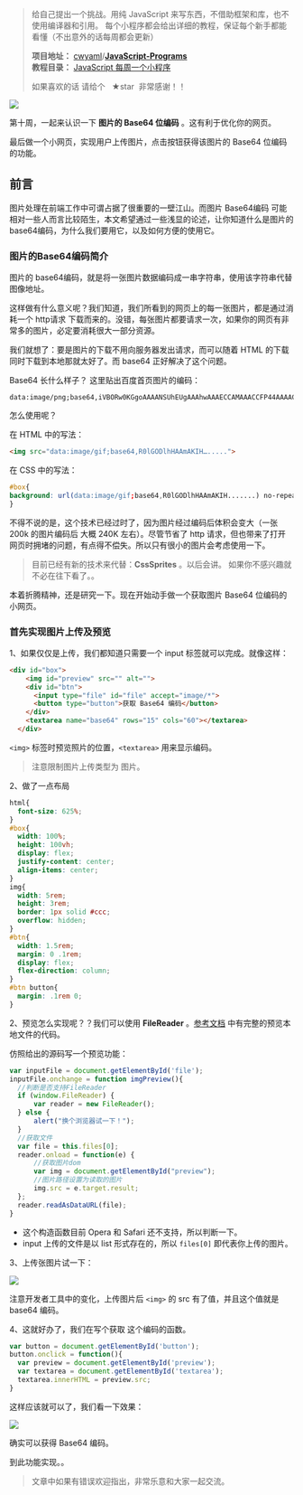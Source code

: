 > 给自己提出一个挑战。用纯 JavaScript 来写东西，不借助框架和库，也不使用编译器和引用。
> 每个小程序都会给出详细的教程，保证每个新手都能看懂（不出意外的话每周都会更新） <br>
>
> **项目地址：** [cwyaml](https://github.com/cwyaml)/**[JavaScript-Programs](https://github.com/cwyaml/JavaScript-Programs)**  <br>
> **教程目录：** [JavaScript 每周一个小程序](http://www.cwyaml.top/2017/04/25/%E6%AF%8F%E5%91%A8%E4%B8%80%E4%B8%AAJS%E5%B0%8F%E7%A8%8B%E5%BA%8F/) <br>
>
> 如果喜欢的话 请给个   ★star  非常感谢！！

![](http://upload-images.jianshu.io/upload_images/4030390-00c23c03d7ab652c.jpg?imageMogr2/auto-orient/strip%7CimageView2/2/w/1240)

第十周，一起来认识一下 **图片的 Base64 位编码** 。这有利于优化你的网页。

最后做一个小网页，实现用户上传图片，点击按钮获得该图片的 Base64 位编码的功能。

## 前言
图片处理在前端工作中可谓占据了很重要的一壁江山。而图片 Base64编码 可能相对一些人而言比较陌生，本文希望通过一些浅显的论述，让你知道什么是图片的 base64编码，为什么我们要用它，以及如何方便的使用它。

### 图片的Base64编码简介
图片的 base64编码，就是将一张图片数据编码成一串字符串，使用该字符串代替图像地址。

这样做有什么意义呢？我们知道，我们所看到的网页上的每一张图片，都是通过消耗一个 http请求 下载而来的。没错，每张图片都要请求一次，如果你的网页有非常多的图片，必定要消耗很大一部分资源。

我们就想了：要是图片的下载不用向服务器发出请求，而可以随着 HTML 的下载同时下载到本地那就太好了。而 base64 正好解决了这个问题。

Base64 长什么样子？ 这里贴出百度首页图片的编码：
```
data:image/png;base64,iVBORw0KGgoAAAANSUhEUgAAAhwAAAECCAMAAACCFP44AAAACXBIWXMAAAsTAAALEwEAmpwYAAAKTWlDQ1BQaG90b3Nob3AgSUNDIHByb2ZpbGUAAHjanVN3WJP3Fj7f92UPVkLY8LGXbIE...........wIcCDAgQAHAhwIcCDAgQAHAhwIcCDAgSDAgQAHAhwIcCDAgQAHAhwIcCDAgQAHggAHAhwIcCDAgfg1/x8Ate1CIJg9Qs4AAAAASUVORK5CYII=
```

怎么使用呢？

在 HTML 中的写法：
``` html
<img src="data:image/gif;base64,R0lGODlhHAAmAKIH….....">
```

在 CSS 中的写法：
``` css
#box{
background: url(data:image/gif;base64,R0lGODlhHAAmAKIH.......) no-repeat center;
}
```

不得不说的是，这个技术已经过时了，因为图片经过编码后体积会变大（一张 200k 的图片编码后 大概 240K 左右）。尽管节省了 http 请求，但也带来了打开网页时拥堵的问题，有点得不偿失。所以只有很小的图片会考虑使用一下。

> 目前已经有新的技术来代替：**CssSprites** 。以后会讲。
> 如果你不感兴趣就不必在往下看了。。

本着折腾精神，还是研究一下。现在开始动手做一个获取图片 Base64 位编码的小网页。

### 首先实现图片上传及预览
1、如果仅仅是上传，我们都知道只需要一个 input 标签就可以完成。就像这样：
``` html
<div id="box">
    <img id="preview" src="" alt="">
    <div id="btn">
      <input type="file" id="file" accept="image/*">
      <button type="button">获取 Base64 编码</button>
    </div>
    <textarea name="base64" rows="15" cols="60"></textarea>
  </div>
```
`<img>` 标签时预览照片的位置，`<textarea>` 用来显示编码。
> 注意限制图片上传类型为 图片。

2、做了一点布局
``` css
html{
  font-size: 625%;
}
#box{
  width: 100%;
  height: 100vh;
  display: flex;
  justify-content: center;
  align-items: center;
}
img{
  width: 5rem;
  height: 3rem;
  border: 1px solid #ccc;
  overflow: hidden;
}
#btn{
  width: 1.5rem;
  margin: 0 .1rem;
  display: flex;
  flex-direction: column;
}
#btn button{
  margin: .1rem 0;
}
```

2、预览怎么实现呢？？我们可以使用 **FileReader** 。[参考文档](https://developer.mozilla.org/zh-CN/docs/Web/API/FileReader) 中有完整的预览本地文件的代码。

仿照给出的源码写一个预览功能：
``` js
var inputFile = document.getElementById('file');
inputFile.onchange = function imgPreview(){
  //判断是否支持FileReader
  if (window.FileReader) {
      var reader = new FileReader();
  } else {
      alert("换个浏览器试一下！");
  }
  //获取文件
  var file = this.files[0];
  reader.onload = function(e) {
      //获取图片dom
      var img = document.getElementById("preview");
      //图片路径设置为读取的图片
      img.src = e.target.result;
  };
  reader.readAsDataURL(file);
}
```
- 这个构造函数目前 Opera 和 Safari 还不支持，所以判断一下。
- input 上传的文件是以 list 形式存在的，所以 `files[0]` 即代表你上传的图片。

3、上传张图片试一下：

![](http://upload-images.jianshu.io/upload_images/4030390-7c6f8d4ee4f3b472.gif?imageMogr2/auto-orient/strip)

注意开发者工具中的变化，上传图片后 `<img>` 的 src 有了值，并且这个值就是 base64 编码。

4、这就好办了，我们在写个获取 这个编码的函数。
``` js
var button = document.getElementById('button');
button.onclick = function(){
  var preview = document.getElementById('preview');
  var textarea = document.getElementById('textarea');
  textarea.innerHTML = preview.src;
}
```

这样应该就可以了，我们看一下效果：

![](http://upload-images.jianshu.io/upload_images/4030390-983738910af76b82.gif?imageMogr2/auto-orient/strip)

确实可以获得 Base64 编码。

到此功能实现。。

> 文章中如果有错误欢迎指出，非常乐意和大家一起交流。
